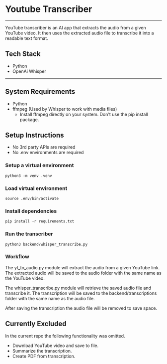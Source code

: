# Youtube Transcriber

---
YouTube transcriber is an AI app that extracts the audio from a given YouTube video.
It then uses the extracted audio file to transcribe it into a readable text format. 

## Tech Stack

- Python
- OpenAi Whisper
---

## System Requirements
- Python
- ffmpeg (Used by Whisper to work with media files)
  - Install ffmpeg directly on your system. Don't use the pip install package.

## Setup Instructions
- No 3rd party APIs are required
- No .env environments are required


### Setup a virtual environment

```shell
python3 -m venv .venv
```

### Load virtual environment

```shell
source .env/bin/activate
```

### Install dependencies

```shell
pip install -r requirements.txt
```

### Run the transcriber

```shell
python3 backend/whisper_transcribe.py 
```
### Workflow

The yt_to_audio.py module will extract the audio from a given YouTube link. The extracted audio will be saved to the audio folder with the same name as the YouTube video.

The whisper_transcribe.py module will retrieve the saved audio file and transcribe it. The transcription will be saved to the backend/transcriptions folder with the same name as the audio file.

After saving the transcription the audio file will be removed to save space.

## Currently Excluded

In the current repo the following functionality was omitted.
- Download YouTube video and save to file.
- Summarize the transcription.
- Create PDF from transcription.